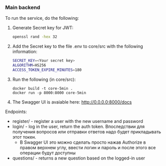 ### Main backend

To run the service, do the following:

1. Generate Secret key for JWT:
    ```bash
    openssl rand -hex 32
    ```
2. Add the Secret key to the file .env to core/src with the following information:
    ```bash
    SECRET_KEY=<Your secret key>
    ALGORITHM=HS256
    ACCESS_TOKEN_EXPIRE_MINUTES=180
    ```
3. Run the following (in core/src):
    ```
    docker build -t core-5min .
    docker run -p 8000:8000 core-5min
    ```
4. The Swagger UI is avaiable here: http://0.0.0.0:8000/docs

Endpoints:

- register/ - register a user with the new username and password
- login/ - log in the user, return the auth token. Впоследствии для получения вопросов или отправки ответов надо будет прикладывать этот токен.
    - В Swagger UI это можно сделать просто нажав Authorize в правом верхнем углу, ввести логин и пароль и после этого все операции будут доступны
- questions/ - returns a new question based on the logged-in user